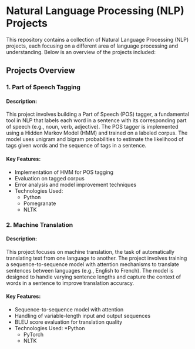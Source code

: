 # Natural Language Processing (NLP) Projects
This repository contains a collection of Natural Language Processing (NLP) projects, each focusing on a different area of language processing and understanding. Below is an overview of the projects included:

## Projects Overview
### 1. Part of Speech Tagging
#### Description:
This project involves building a Part of Speech (POS) tagger, a fundamental tool in NLP that labels each word in a sentence with its corresponding part of speech (e.g., noun, verb, adjective). The POS tagger is implemented using a Hidden Markov Model (HMM) and trained on a labeled corpus. The model uses unigram and bigram probabilities to estimate the likelihood of tags given words and the sequence of tags in a sentence.

#### Key Features:

* Implementation of HMM for POS tagging
* Evaluation on tagged corpus
* Error analysis and model improvement techniques
* Technologies Used:
  * Python
  * Pomegranate
  * NLTK


### 2. Machine Translation
#### Description:
This project focuses on machine translation, the task of automatically translating text from one language to another. The project involves training a sequence-to-sequence model with attention mechanisms to translate sentences between languages (e.g., English to French). The model is designed to handle varying sentence lengths and capture the context of words in a sentence to improve translation accuracy.

#### Key Features:

* Sequence-to-sequence model with attention
* Handling of variable-length input and output sequences
* BLEU score evaluation for translation quality
* Technologies Used:
  *Python
  * PyTorch
  * NLTK

